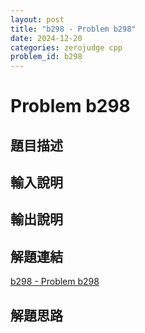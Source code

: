 ```yaml
---
layout: post
title: "b298 - Problem b298"
date: 2024-12-20
categories: zerojudge cpp
problem_id: b298
---
```


# Problem b298

## 題目描述



## 輸入說明



## 輸出說明



## 解題連結

[b298 - Problem b298](https://zerojudge.tw/ShowProblem?problemid=b298)

## 解題思路

